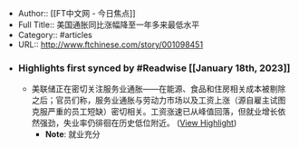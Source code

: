 - Author:: [[FT中文网 - 今日焦点]]
- Full Title:: 美国通胀同比涨幅降至一年多来最低水平
- Category:: #articles
- URL:: http://www.ftchinese.com/story/001098451
- ### Highlights first synced by #Readwise [[January 18th, 2023]]
    - 美联储正在密切关注服务业通胀——在能源、食品和住房相关成本被剔除之后；官员们称，服务业通胀与劳动力市场以及工资上涨（源自雇主试图克服严重的员工短缺）密切相关。工资涨速已从峰值回落，但就业增长依然强劲，失业率仍徘徊在历史低位附近。 ([View Highlight](https://read.readwise.io/read/01gq0zrpnp1pztpbeg7fjcdkxa))
        - **Note**: 就业充分
